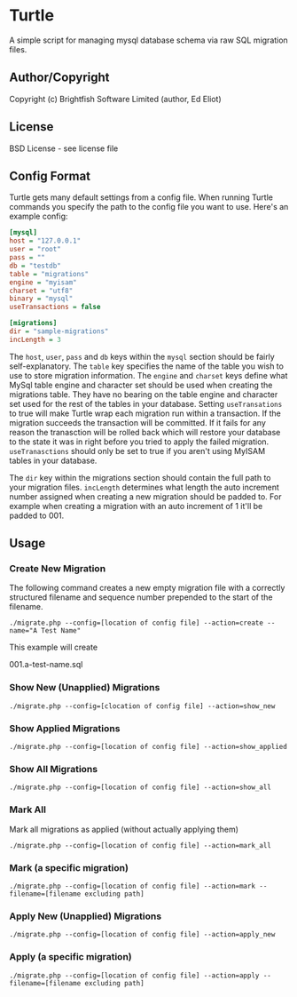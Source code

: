 # Turtle

A simple script for managing mysql database schema via raw SQL migration files.

## Author/Copyright

Copyright (c) Brightfish Software Limited (author, Ed Eliot)

## License

BSD License - see license file

## Config Format

Turtle gets many default settings from a config file. When running Turtle commands you specify the path to the config file you want to use. Here's an example config:

```ini
[mysql]
host = "127.0.0.1"
user = "root"
pass = ""
db = "testdb"
table = "migrations"
engine = "myisam"
charset = "utf8"
binary = "mysql"
useTransactions = false

[migrations]
dir = "sample-migrations"
incLength = 3
```

The `host`, `user`, `pass` and `db` keys within the `mysql` section should be fairly self-explanatory. The `table` key specifies the name of the table you wish to use to store migration information. The `engine` and `charset` keys define what MySql table engine and character set should be used when creating the migrations table. They have no bearing on the table engine and character set used for the rest of the tables in your database. Setting `useTransations` to true will make Turtle wrap each migration run within a transaction. If the migration succeeds the transaction will be committed. If it fails for any reason the tranasction will be rolled back which will restore your database to the state it was in right before you tried to apply the failed migration. `useTranasctions` should only be set to true if you aren't using MyISAM tables in your database.

The `dir` key within the migrations section should contain the full path to your migration files. `incLength` determines what length the auto increment number assigned when creating a new migration should be padded to. For example when creating a migration with an auto increment of 1 it'll be padded to 001.

## Usage

### Create New Migration

The following command creates a new empty migration file with a correctly structured filename and sequence number prepended to the start of the filename.

    ./migrate.php --config=[location of config file] --action=create --name="A Test Name"

This example will create

001.a-test-name.sql

### Show New (Unapplied) Migrations

    ./migrate.php --config=[clocation of config file] --action=show_new

### Show Applied Migrations

    ./migrate.php --config=[location of config file] --action=show_applied

### Show All Migrations

    ./migrate.php --config=[location of config file] --action=show_all

### Mark All

Mark all migrations as applied (without actually applying them)

    ./migrate.php --config=[location of config file] --action=mark_all

### Mark (a specific migration)

    ./migrate.php --config=[location of config file] --action=mark --filename=[filename excluding path]

### Apply New (Unapplied) Migrations

    ./migrate.php --config=[location of config file] --action=apply_new

### Apply (a specific migration)

    ./migrate.php --config=[location of config file] --action=apply --filename=[filename excluding path]